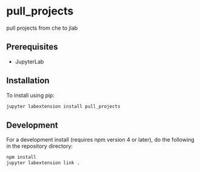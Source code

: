 # pull_projects

pull projects from che to jlab


## Prerequisites

* JupyterLab

## Installation

To install using pip:

```bash
jupyter labextension install pull_projects
```

## Development

For a development install (requires npm version 4 or later), do the following in the repository directory:

```bash
npm install
jupyter labextension link .
```
